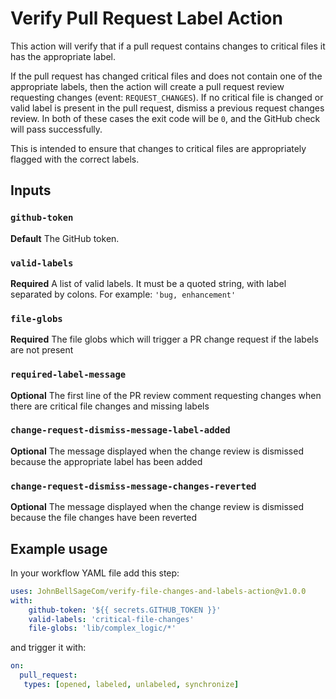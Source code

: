 # Verify Pull Request Label Action

This action will verify that if a pull request contains changes to critical files it has the appropriate label.

If the pull request has changed critical files and does not contain one of the appropriate labels, then the action will create a pull request review requesting changes (event: `REQUEST_CHANGES`). If no critical file is changed or valid label is present in the pull request, dismiss a previous request changes review. In both of these cases the exit code will be `0`, and the GitHub check will pass successfully.

This is intended to ensure that changes to critical files are appropriately flagged with the correct labels.

## Inputs

### `github-token`

**Default** The GitHub token.

### `valid-labels`

**Required** A list of valid labels. It must be a quoted string, with label separated by colons. For example: `'bug, enhancement'`

### `file-globs`

**Required** The file globs which will trigger a PR change request if the labels are not present

### `required-label-message`

**Optional** The first line of the PR review comment requesting changes when there are critical file changes and missing labels

### `change-request-dismiss-message-label-added`

**Optional** The message displayed when the change review is dismissed because the appropriate label has been added

### `change-request-dismiss-message-changes-reverted`

**Optional** The message displayed when the change review is dismissed because the file changes have been reverted


## Example usage

In your workflow YAML file add this step:
```yaml
uses: JohnBellSageCom/verify-file-changes-and-labels-action@v1.0.0
with:
    github-token: '${{ secrets.GITHUB_TOKEN }}'
    valid-labels: 'critical-file-changes'
    file-globs: 'lib/complex_logic/*'
```

and trigger it with:
```yaml
on:
  pull_request:
   types: [opened, labeled, unlabeled, synchronize]
```

